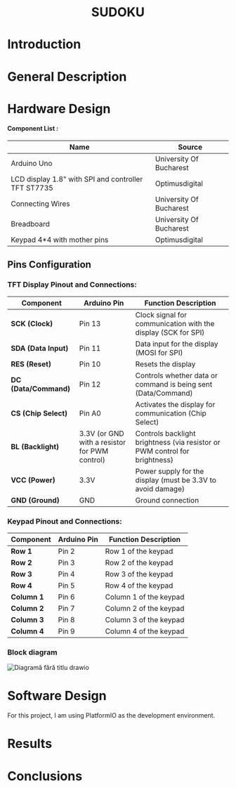 <div align="center">

# SUDOKU

</div>
   
# Introduction

# General Description

# Hardware Design
#### Component List : 
| Name                               | Source                   |
|------------------------------------|--------------------------|
| Arduino Uno                        | University Of Bucharest  |
| LCD display 1.8" with SPI and controller TFT ST7735                  | Optimusdigital      |                  
| Connecting Wires                   | University Of Bucharest  | 
| Breadboard                         | University Of Bucharest  |
| Keypad 4*4 with mother pins        | Optimusdigital           |

## Pins Configuration

### TFT Display Pinout and Connections:

| **Component**            | **Arduino Pin** | **Function Description**                                                      |
|--------------------------|-----------------|-------------------------------------------------------------------------------|
| **SCK (Clock)**           | Pin 13          | Clock signal for communication with the display (SCK for SPI)                 |
| **SDA (Data Input)**      | Pin 11          | Data input for the display (MOSI for SPI)                                    |
| **RES (Reset)**           | Pin 10          | Resets the display                                                           |
| **DC (Data/Command)**     | Pin 12          | Controls whether data or command is being sent (Data/Command)                |
| **CS (Chip Select)**      | Pin A0          | Activates the display for communication (Chip Select)                         |
| **BL (Backlight)**        | 3.3V (or GND with a resistor for PWM control) | Controls backlight brightness (via resistor or PWM control for brightness) |
| **VCC (Power)**           | 3.3V            | Power supply for the display (must be 3.3V to avoid damage)                   |
| **GND (Ground)**          | GND             | Ground connection                                                            |

### Keypad Pinout and Connections:

| **Component**            | **Arduino Pin** | **Function Description**                                                      |
|--------------------------|-----------------|-------------------------------------------------------------------------------|
| **Row 1**                | Pin 2           | Row 1 of the keypad                                                          |
| **Row 2**                | Pin 3           | Row 2 of the keypad                                                          |
| **Row 3**                | Pin 4           | Row 3 of the keypad                                                          |
| **Row 4**                | Pin 5           | Row 4 of the keypad                                                          |
| **Column 1**             | Pin 6           | Column 1 of the keypad                                                       |
| **Column 2**             | Pin 7           | Column 2 of the keypad                                                       |
| **Column 3**             | Pin 8           | Column 3 of the keypad                                                       |
| **Column 4**             | Pin 9           | Column 4 of the keypad                                                       |

### Block diagram
![Diagramă fără titlu drawio](https://github.com/user-attachments/assets/dee32cf2-ad08-4ef8-ac74-d7f645f0a72a)



# Software Design
For this project, I am using PlatformIO as the development environment.
# Results
# Conclusions
